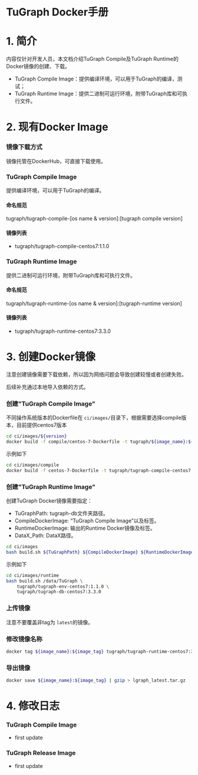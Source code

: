 # TuGraph Docker手册

# 1. 简介

内容仅针对开发人员，本文档介绍TuGraph Compile及TuGraph Runtime的Docker镜像的创建、下载。

- TuGraph Compile Image：提供编译环境，可以用于TuGraph的编译，测试；
- TuGraph Runtime Image：提供二进制可运行环境，附带TuGraph库和可执行文件。

# 2. 现有Docker Image

### 镜像下载方式

镜像托管在DockerHub，可直接下载使用。

### TuGraph Compile Image

提供编译环境，可以用于TuGraph的编译。

#### 命名规范

tugraph/tugraph-compile-[os name & version]:[tugraph compile version]

#### 镜像列表

- tugraph/tugraph-compile-centos7:1.1.0

### TuGraph Runtime Image

提供二进制可运行环境，附带TuGraph库和可执行文件。

#### 命名规范

tugraph/tugraph-runtime-[os name & version]:[tugraph-runtime version]

#### 镜像列表

- tugraph/tugraph-runtime-centos7:3.3.0

# 3. 创建Docker镜像

注意创建镜像需要下载依赖，所以因为网络问题会导致创建较慢或者创建失败。

后续补充通过本地导入依赖的方式。

### 创建"TuGraph Compile Image"

不同操作系统版本的Dockerfile在 `ci/images/`目录下，根据需要选择compile版本，目前提供centos7版本

```bash
cd ci/images/${version}
docker build -f compile/centos-7-Dockerfile -t tugraph/${image_name}:${image_tag} .
```

示例如下

```bash
cd ci/images/compile
docker build -f centos-7-Dockerfile -t tugraph/tugraph-compile-centos7:1.1.0 .
```

### 创建"TuGraph Runtime Image"

创建TuGraph Docker镜像需要指定：

- TuGraphPath: tugraph-db文件夹路径。
- CompileDockerImage: “TuGraph Compile Image”以及标签。
- RuntimeDockerImage: 输出的Runtime Docker镜像及标签。
- DataX_Path: DataX路径。

```bash
cd ci/images
bash build.sh ${TuGraphPath} ${CompileDockerImage} ${RuntimeDockerImage} ${DataX_Path}
```

示例如下

```bash
cd ci/images/runtime
bash build.sh /data/TuGraph \
    tugraph/tugraph-env-centos7:1.1.0 \
    tugraph/tugraph-db-centos7:3.3.0
```

### 上传镜像

注意不要覆盖非tag为 `latest`的镜像。

### 修改镜像名称

```bash
docker tag ${image_name}:${image_tag} tugraph/tugraph-runtime-centos7:3.3.0
```

### 导出镜像

```bash
docker save ${image_name}:${image_tag} | gzip > lgraph_latest.tar.gz
```

# 4. 修改日志

### TuGraph Compile Image

- first update

### TuGraph Release Image

- first update
